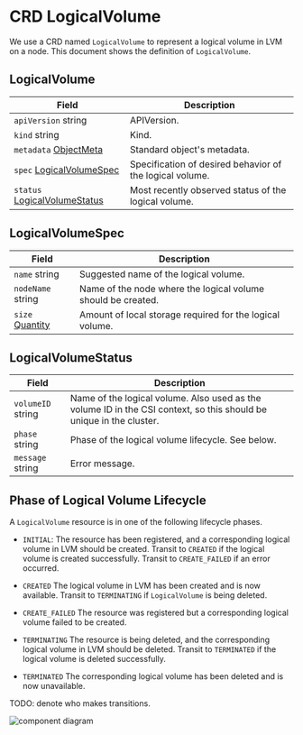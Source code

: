 CRD LogicalVolume
=================

We use a CRD named `LogicalVolume` to represent a logical volume in LVM on a node.
This document shows the definition of `LogicalVolume`.

LogicalVolume
-------------

Field                                                    | Description
-------------------------------------------------------- | -----------
`apiVersion` string                                      | APIVersion.
`kind`       string                                      | Kind.
`metadata`   [ObjectMeta][]                              | Standard object's metadata.
`spec`       [LogicalVolumeSpec](#logicalvolumespec)     | Specification of desired behavior of the logical volume.
`status`     [LogicalVolumeStatus](#logicalvolumestatus) | Most recently observed status of the logical volume.


LogicalVolumeSpec
-----------------

Field                    | Description
------------------------ | -----------
`name`     string        | Suggested name of the logical volume.
`nodeName` string        | Name of the node where the logical volume should be created.
`size`     [Quantity][]  | Amount of local storage required for the logical volume.


LogicalVolumeStatus
-------------------

Field             | Description
----------------- | -----------
`volumeID` string | Name of the logical volume.  Also used as the volume ID in the CSI context, so this should be unique in the cluster.
`phase`    string | Phase of the logical volume lifecycle.  See below.
`message`  string | Error message.


Phase of Logical Volume Lifecycle
---------------------------------

A `LogicalVolume` resource is in one of the following lifecycle phases.

* `INITIAL`:
The resource has been registered, and a corresponding logical volume in LVM should be created.
Transit to `CREATED` if the logical volume is created successfully.
Transit to `CREATE_FAILED` if an error occurred.

* `CREATED`
The logical volume in LVM has been created and is now available.
Transit to `TERMINATING` if `LogicalVolume` is being deleted.

* `CREATE_FAILED`
The resource was registered but a corresponding logical volume failed to be created.

* `TERMINATING`
The resource is being deleted, and the corresponding logical volume in LVM should be deleted.
Transit to `TERMINATED` if the logical volume is deleted successfully.

* `TERMINATED`
The corresponding logical volume has been deleted and is now unavailable.

TODO: denote who makes transitions.

![component diagram](http://www.plantuml.com/plantuml/svg/ROzD2i8m44RtESMiXLwW2scmgGp4B69m8o8X6IHG4yWFNjygNIYw6tZl3Nn3gJRNTf_PUNE1pgT7xBQ02WrosOEcabfs1A50fbiebJ9vjdBe5dUd1JTYxE7Od2FoK1EuJBQ6546U_hZNYQDy5PCDys-mFdm7HkW3AcvGxTd7_SN4o0QAVjdm1000)


[ObjectMeta]: https://kubernetes.io/docs/reference/generated/kubernetes-api/v1.14/#objectmeta-v1-meta
[Quantity]: https://kubernetes.io/docs/reference/generated/kubernetes-api/v1.14/#quantity-resource-core
